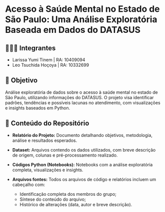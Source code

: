 # Acesso à Saúde Mental no Estado de São Paulo: Uma Análise Exploratória Baseada em Dados do DATASUS

## 🧑🏻‍💼 Integrantes
- Larissa Yumi Tinem | RA: 10409094
- Leo Tsuchida Hoçoya | RA: 10332699

## 🎯 Objetivo 
Análise exploratória de dados sobre o acesso à saúde mental no estado de São Paulo, utilizando informações do DATASUS. O projeto visa identificar padrões, tendências e possíveis lacunas no atendimento, com visualizações e insights baseados em Python.

## 📂 Conteúdo do Repositório

- **Relatório do Projeto:** Documento detalhando objetivos, metodologia, análise e resultados esperados.

- **Dataset:** Arquivos contendo os dados utilizados, com breve descrição de origem, colunas e pré-processamento realizado.

- **Códigos Python (Notebooks):** Notebooks com a análise exploratória completa, visualizações e insights.

- **Arquivos fontes:** Todos os arquivos de código e relatórios incluem um cabeçalho com:
  - Identificação completa dos membros do grupo;
  - Síntese do conteúdo do arquivo;
  - Histórico de alterações (data, autor e breve descrição).
